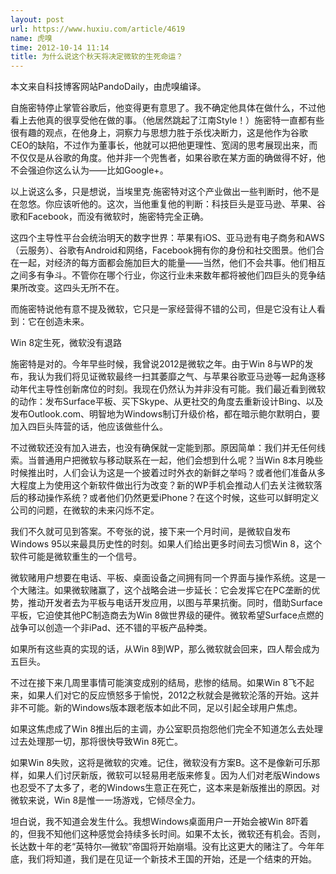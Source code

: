 ```yaml
---
layout: post
url: https://www.huxiu.com/article/4619
name: 虎嗅
time: 2012-10-14 11:14
title: 为什么说这个秋天将决定微软的生死命运？
---
```

本文来自科技博客网站PandoDaily，由虎嗅编译。

自施密特停止掌管谷歌后，他变得更有意思了。我不确定他具体在做什么，不过他看上去他真的很享受他在做的事。（他居然跳起了江南Style！）施密特一直都有些很有趣的观点，在他身上，洞察力与思想力胜于杀伐决断力，这是他作为谷歌CEO的缺陷，不过作为董事长，他就可以把他更理性、宽阔的思考展现出来，而不仅仅是从谷歌的角度。他并非一个兜售者，如果谷歌在某方面的确做得不好，他不会强迫你这么认为——比如Google+。

以上说这么多，只是想说，当埃里克·施密特对这个产业做出一些判断时，他不是在忽悠。你应该听他的。这次，当他重复他的判断：科技巨头是亚马逊、苹果、谷歌和Facebook，而没有微软时，施密特完全正确。

这四个主导性平台会统治明天的数字世界：苹果有iOS、亚马逊有电子商务和AWS（云服务）、谷歌有Android和网络，Facebook拥有你的身份和社交图景。他们合在一起，对经济的每方面都会施加巨大的能量——当然，他们不会共事。他们相互之间多有争斗。不管你在哪个行业，你这行业未来数年都将被他们四巨头的竞争结果所改变。这四头无所不在。

而施密特说他有意不提及微软，它只是一家经营得不错的公司，但是它没有让人看到：它在创造未来。

Win 8定生死，微软没有退路

施密特是对的。今年早些时候，我曾说2012是微软之年。由于Win 8与WP的发布，我认为我们将见证微软最终一扫其萎靡之气、与苹果谷歌亚马逊等一起角逐移动年代主导性创新席位的时刻。我现在仍然认为并非没有可能。我们最近看到微软的动作：发布Surface平板、买下Skype、从更社交的角度去重新设计Bing、以及发布Outlook.com、明智地为Windows制订升级价格，都在暗示鲍尔默明白，要加入四巨头阵营的话，他应该做些什么。

不过微软还没有加入进去，也没有确保就一定能到那。原因简单：我们并无任何线索。当普通用户把微软与移动联系在一起，他们会想到什么呢？当Win 8本月晚些时候推出时，人们会认为这是一个披着过时外衣的新鲜之举吗？或者他们准备从多大程度上为使用这个新软件做出行为改变？新的WP手机会推动人们去关注微软落后的移动操作系统？或者他们仍然更爱iPhone？在这个时候，这些可以鲜明定义公司的问题，在微软的未来闪烁不定。

我们不久就可见到答案。不夸张的说，接下来一个月时间，是微软自发布Windows 95以来最具历史性的时刻。如果人们给出更多时间去习惯Win 8，这个软件可能是微软重生的一个信号。

微软赌用户想要在电话、平板、桌面设备之间拥有同一个界面与操作系统。这是一个大赌注。如果微软赌赢了，这个战略会进一步延长：它会发挥它在PC垄断的优势，推动开发者去为平板与电话开发应用，以图与苹果抗衡。同时，借助Surface平板，它迫使其他PC制造商去为Win 8做世界级的硬件。微软希望Surface点燃的战争可以创造一个非iPad、还不错的平板产品种类。

如果所有这些真的实现的话，从Win 8到WP，那么微软就会回来，四人帮会成为五巨头。

不过在接下来几周里事情可能演变成别的结局，悲惨的结局。如果Win 8飞不起来，如果人们对它的反应愤怒多于愉悦，2012之秋就会是微软沦落的开始。这并非不可能。新的Windows版本跟老版本如此不同，足以引起全球用户焦虑。

如果这焦虑成了Win 8推出后的主调，办公室职员抱怨他们完全不知道怎么去处理过去处理那一切，那将很快导致Win 8死亡。

如果Win 8失败，这将是微软的灾难。记住，微软没有方案B。这不是像新可乐那样，如果人们讨厌新版，微软可以轻易用老版来修复。因为人们对老版Windows也忍受不了太多了，老的Windows生意正在死亡，这本来是新版推出的原因。对微软来说，Win 8是惟一一场游戏，它倾尽全力。

坦白说，我不知道会发生什么。我想Windows桌面用户一开始会被Win 8吓着的，但我不知他们这种感觉会持续多长时间。如果不太长，微软还有机会。否则，长达数十年的老“英特尔—微软”帝国将开始崩塌。没有比这更大的赌注了。今年年底，我们将知道，我们是在见证一个新技术王国的开始，还是一个结束的开始。

